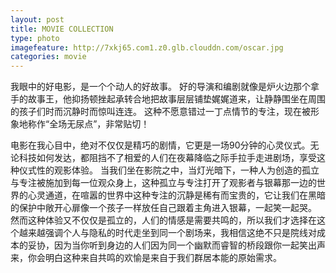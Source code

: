 ```yaml
---
layout: post
title: MOVIE COLLECTION
type: photo
imagefeature: http://7xkj65.com1.z0.glb.clouddn.com/oscar.jpg
categories: movie
---
```


我眼中的好电影，是一个个动人的好故事。
好的导演和编剧就像是炉火边那个拿手的故事王，他抑扬顿挫起承转合地把故事层层铺垫娓娓道来，让静静围坐在周围的孩子们时而沉静时而惊叫连连。
这种不愿意错过一丁点情节的专注，现在被形象地称作“全场无尿点”，非常贴切！

电影在我心目中，绝对不仅仅是精巧的剧情，它更是一场90分钟的心灵仪式。无论科技如何发达，都阻挡不了相爱的人们在夜幕降临之际手拉手走进剧场，享受这种仪式性的观影体验。
当我们坐在影院之中，当灯光暗下，一种人为创造的孤立与专注被施加到每一位观众身上，这种孤立与专注打开了观影者与银幕那一边的世界的心灵通道，在喧嚣的世界中这种专注的沉静是稀有而宝贵的，它让我们在黑暗的保护中敞开心扉像一个孩子一样放任自己跟着主角进入银幕，一起笑一起哭。
然而这种体验又不仅仅是孤立的，人们的情感是需要共鸣的，所以我们才选择在这个越来越强调个人与隐私的时代走坐到同一个剧场来，我相信这绝不只是院线对成本的妥协，因为当你听到身边的人们因为同一个幽默而睿智的桥段跟你一起笑出声来，你会明白这种来自共鸣的欢愉是来自于我们群居本能的原始需求。

